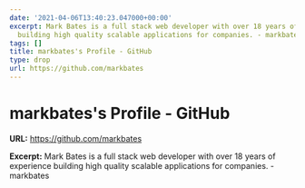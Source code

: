 ```yaml
---
date: '2021-04-06T13:40:23.047000+00:00'
excerpt: Mark Bates is a full stack web developer with over 18 years of experience
  building high quality scalable applications for companies. - markbates
tags: []
title: markbates's Profile - GitHub
type: drop
url: https://github.com/markbates
---
```


# markbates's Profile - GitHub

**URL:** https://github.com/markbates

**Excerpt:** Mark Bates is a full stack web developer with over 18 years of experience building high quality scalable applications for companies. - markbates
